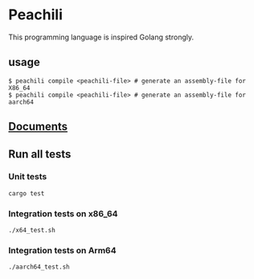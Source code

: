 # Peachili

This programming language is inspired Golang strongly.

## usage

```
$ peachili compile <peachili-file> # generate an assembly-file for X86_64
$ peachili compile <peachili-file> # generate an assembly-file for aarch64
```

## [Documents](https://github.com/Drumato/peachili/blob/master/docs/main.md)

## Run all tests

### Unit tests

```
cargo test
```

### Integration tests on x86_64

```
./x64_test.sh
```

### Integration tests on Arm64

```
./aarch64_test.sh
```
